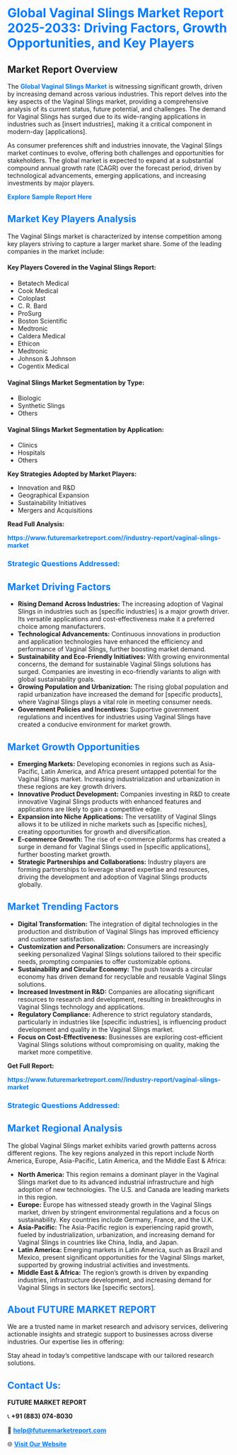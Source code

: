<h1 style="color: #007BFF;">Global Vaginal Slings Market Report 2025-2033: Driving Factors, Growth Opportunities, and Key Players</h1>

<section id="overview">
<h2>Market Report Overview</h2>
<p>The <a href="https://www.futuremarketreport.com//industry-report/vaginal-slings-market" style="color: #007BFF; text-decoration: none;"><strong>Global Vaginal Slings Market</strong></a> is witnessing significant growth, driven by increasing demand across various industries. This report delves into the key aspects of the Vaginal Slings market, providing a comprehensive analysis of its current status, future potential, and challenges. The demand for Vaginal Slings has surged due to its wide-ranging applications in industries such as [insert industries], making it a critical component in modern-day [applications].</p>
<p>As consumer preferences shift and industries innovate, the Vaginal Slings market continues to evolve, offering both challenges and opportunities for stakeholders. The global market is expected to expand at a substantial compound annual growth rate (CAGR) over the forecast period, driven by technological advancements, emerging applications, and increasing investments by major players.</p>
</section>

<section id="overview">
<p><a href="https://www.futuremarketreport.com//request-sample/reportId=82763" style="color: #007BFF; text-decoration: none;"><strong>Explore Sample Report Here</strong></a></p>
</section>

<section id="key-players">
<h2 style="color: #007BFF;">Market Key Players Analysis</h2>
<p>The Vaginal Slings market is characterized by intense competition among key players striving to capture a larger market share. Some of the leading companies in the market include:</p>
<h4>Key Players Covered in the Vaginal Slings Report:</h4>
<ul><li>Betatech Medical</li><li>Cook Medical</li><li>Coloplast</li><li>C. R. Bard</li><li>ProSurg</li><li>Boston Scientific</li><li>Medtronic</li><li>Caldera Medical</li><li>Ethicon</li><li>Medtronic</li><li>Johnson &amp; Johnson</li><li>Cogentix Medical</li></ul>
<h4>Vaginal Slings Market Segmentation by Type:</h4>
<ul><li>Biologic</li><li>Synthetic Slings</li><li>Others</li></ul>

<h4>Vaginal Slings Market Segmentation by Application:</h4>
<ul><li>Clinics</li><li>Hospitals</li><li>Others</li></ul>
<p><strong>Key Strategies Adopted by Market Players:</strong></p>
<ul>
<li>Innovation and R&D</li>
<li>Geographical Expansion</li>
<li>Sustainability Initiatives</li>
<li>Mergers and Acquisitions</li>
</ul>
</section>

<section>
<p><strong>Read Full Analysis: </strong></p><a href="https://www.futuremarketreport.com//industry-report/vaginal-slings-market" style="color: #007BFF; text-decoration: none;"><strong>https://www.futuremarketreport.com//industry-report/vaginal-slings-market</strong></a>
<h3 style="color: #007BFF;">Strategic Questions Addressed:</h3>
</section>

<section id="driving-factors">
<h2 style="color: #007BFF;">Market Driving Factors</h2>
<ul>
<li><strong>Rising Demand Across Industries:</strong> The increasing adoption of Vaginal Slings in industries such as [specific industries] is a major growth driver. Its versatile applications and cost-effectiveness make it a preferred choice among manufacturers.</li>
<li><strong>Technological Advancements:</strong> Continuous innovations in production and application technologies have enhanced the efficiency and performance of Vaginal Slings, further boosting market demand.</li>
<li><strong>Sustainability and Eco-Friendly Initiatives:</strong> With growing environmental concerns, the demand for sustainable Vaginal Slings solutions has surged. Companies are investing in eco-friendly variants to align with global sustainability goals.</li>
<li><strong>Growing Population and Urbanization:</strong> The rising global population and rapid urbanization have increased the demand for [specific products], where Vaginal Slings plays a vital role in meeting consumer needs.</li>
<li><strong>Government Policies and Incentives:</strong> Supportive government regulations and incentives for industries using Vaginal Slings have created a conducive environment for market growth.</li>
</ul>
</section>

<section id="growth-opportunities">
<h2 style="color: #007BFF;">Market Growth Opportunities</h2>
<ul>
<li><strong>Emerging Markets:</strong> Developing economies in regions such as Asia-Pacific, Latin America, and Africa present untapped potential for the Vaginal Slings market. Increasing industrialization and urbanization in these regions are key growth drivers.</li>
<li><strong>Innovative Product Development:</strong> Companies investing in R&D to create innovative Vaginal Slings products with enhanced features and applications are likely to gain a competitive edge.</li>
<li><strong>Expansion into Niche Applications:</strong> The versatility of Vaginal Slings allows it to be utilized in niche markets such as [specific niches], creating opportunities for growth and diversification.</li>
<li><strong>E-commerce Growth:</strong> The rise of e-commerce platforms has created a surge in demand for Vaginal Slings used in [specific applications], further boosting market growth.</li>
<li><strong>Strategic Partnerships and Collaborations:</strong> Industry players are forming partnerships to leverage shared expertise and resources, driving the development and adoption of Vaginal Slings products globally.</li>
</ul>
</section>

<section id="trending-factors">
<h2 style="color: #007BFF;">Market Trending Factors</h2>
<ul>
<li><strong>Digital Transformation:</strong> The integration of digital technologies in the production and distribution of Vaginal Slings has improved efficiency and customer satisfaction.</li>
<li><strong>Customization and Personalization:</strong> Consumers are increasingly seeking personalized Vaginal Slings solutions tailored to their specific needs, prompting companies to offer customizable options.</li>
<li><strong>Sustainability and Circular Economy:</strong> The push towards a circular economy has driven demand for recyclable and reusable Vaginal Slings solutions.</li>
<li><strong>Increased Investment in R&D:</strong> Companies are allocating significant resources to research and development, resulting in breakthroughs in Vaginal Slings technology and applications.</li>
<li><strong>Regulatory Compliance:</strong> Adherence to strict regulatory standards, particularly in industries like [specific industries], is influencing product development and quality in the Vaginal Slings market.</li>
<li><strong>Focus on Cost-Effectiveness:</strong> Businesses are exploring cost-efficient Vaginal Slings solutions without compromising on quality, making the market more competitive.</li>
</ul>
</section>

<section>
<p><strong>Get Full Report: </strong></p><a href="https://www.futuremarketreport.com//industry-report/vaginal-slings-market" style="color: #007BFF; text-decoration: none;"><strong>https://www.futuremarketreport.com//industry-report/vaginal-slings-market</strong></a>
<h3 style="color: #007BFF;">Strategic Questions Addressed:</h3>
</section>


<section id="regional-analysis">
<h2 style="color: #007BFF;">Market Regional Analysis</h2>
<p>The global Vaginal Slings market exhibits varied growth patterns across different regions. The key regions analyzed in this report include North America, Europe, Asia-Pacific, Latin America, and the Middle East & Africa:</p>
<ul>
<li><strong>North America:</strong> This region remains a dominant player in the Vaginal Slings market due to its advanced industrial infrastructure and high adoption of new technologies. The U.S. and Canada are leading markets in this region.</li>
<li><strong>Europe:</strong> Europe has witnessed steady growth in the Vaginal Slings market, driven by stringent environmental regulations and a focus on sustainability. Key countries include Germany, France, and the U.K.</li>
<li><strong>Asia-Pacific:</strong> The Asia-Pacific region is experiencing rapid growth, fueled by industrialization, urbanization, and increasing demand for Vaginal Slings in countries like China, India, and Japan.</li>
<li><strong>Latin America:</strong> Emerging markets in Latin America, such as Brazil and Mexico, present significant opportunities for the Vaginal Slings market, supported by growing industrial activities and investments.</li>
<li><strong>Middle East & Africa:</strong> The region’s growth is driven by expanding industries, infrastructure development, and increasing demand for Vaginal Slings in sectors like [specific sectors].</li>
</ul>
</section>

<footer>
<h2 style="color: #007BFF;">About FUTURE MARKET REPORT</h2>
<p>We are a trusted name in market research and advisory services, delivering actionable insights and strategic support to businesses across diverse industries. Our expertise lies in offering:</p>

<p>Stay ahead in today’s competitive landscape with our tailored research solutions.</p>

<h2 style="color: #007BFF;">Contact Us:</h2>
<p><strong>FUTURE MARKET REPORT</strong></p>
<p>📞 <strong>+91 (883) 074-8030</strong></p>
<p>📧 <strong><a href="mailto:help@futuremarketreport.com" style="color: #007BFF;">help@futuremarketreport.com</a></strong></p>
<p>🌐 <strong><a href="https://www.futuremarketreport.com/" style="color: #007BFF;">Visit Our Website</a></strong></p>
</footer>